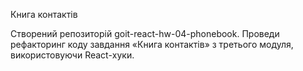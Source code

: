 Книга контактів

Створений репозиторій goit-react-hw-04-phonebook. Проведи рефакторинг коду
завдання «Книга контактів» з третього модуля, використовуючи React-хуки.
